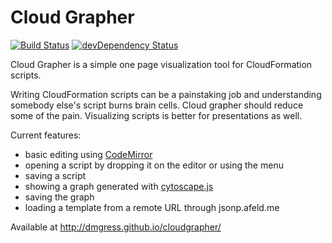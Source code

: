 # Cloud Grapher
[![Build Status](https://travis-ci.org/dmgress/cloudgrapher.svg?branch=master)](https://travis-ci.org/dmgress/cloudgrapher) [![devDependency Status](https://david-dm.org/dmgress/cloudgrapher/dev-status.svg)](https://david-dm.org/dmgress/cloudgrapher#info=devDependencies)

Cloud Grapher is a simple one page visualization tool for CloudFormation scripts.

Writing CloudFormation scripts can be a painstaking job and understanding
somebody else's script burns brain cells. Cloud grapher should reduce some of
the pain. Visualizing scripts is better for presentations as well.

Current features:
* basic editing using [CodeMirror](https://codemirror.net/)
* opening a script by dropping it on the editor or using the menu
* saving a script
* showing a graph generated with [cytoscape.js](http://js.cytoscape.org/)
* saving the graph
* loading a template from a remote URL through jsonp.afeld.me

Available at http://dmgress.github.io/cloudgrapher/
